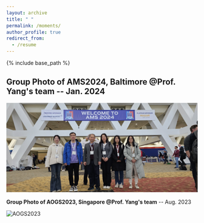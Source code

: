```yaml
---
layout: archive
title: " "
permalink: /moments/
author_profile: true
redirect_from:
  - /resume
---
```


{% include base_path %}

<h2> Group Photo of AMS2024, Baltimore @Prof. Yang's team     -- Jan. 2024 </h2>

![AMS2024](/images/ST.jpg) <br>

**Group Photo of AOGS2023, Singapore @Prof. Yang's team**    -- Aug. 2023 <br>

![AOGS2023](/images/mmexport1691238112499.jpg) <br>




